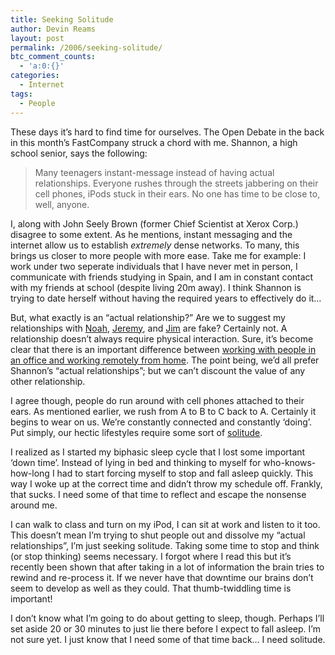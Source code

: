 ```yaml
---
title: Seeking Solitude
author: Devin Reams
layout: post
permalink: /2006/seeking-solitude/
btc_comment_counts:
  - 'a:0:{}'
categories:
  - Internet
tags:
  - People
---
```

These days it&#8217;s hard to find time for ourselves. The Open Debate in the back in this month&#8217;s FastCompany struck a chord with me. Shannon, a high school senior, says the following:

> Many teenagers instant-message instead of having actual relationships. Everyone rushes through the streets jabbering on their cell phones, iPods stuck in their ears. No one has time to be close to, well, anyone.

I, along with John Seely Brown (former Chief Scientist at Xerox Corp.) disagree to some extent. As he mentions, instant messaging and the internet allow us to establish *extremely* dense networks. To many, this brings us closer to more people with more ease. Take me for example: I work under two seperate individuals that I have never met in person, I communicate with friends studying in Spain, and I am in constant contact with my friends at school (despite living 20m away). I think Shannon is trying to date herself without having the required years to effectively do it&#8230;

But, what exactly is an &#8220;actual relationship?&#8221; Are we to suggest my relationships with [Noah][1], [Jeremy][2], and [Jim][3] are fake? Certainly not. A relationship doesn&#8217;t always require physical interaction. Sure, it&#8217;s become clear that there is an important difference between [working with people in an office and working remotely from home][4]. The point being, we&#8217;d all prefer Shannon&#8217;s &#8220;actual relationships&#8221;; but we can&#8217;t discount the value of any other relationship.

I agree though, people do run around with cell phones attached to their ears. As mentioned earlier, we rush from A to B to C back to A. Certainly it begins to wear on us. We&#8217;re constantly connected and constantly &#8216;doing&#8217;. Put simply, our hectic lifestyles require some sort of [solitude][5].

I realized as I started my biphasic sleep cycle that I lost some important &#8216;down time&#8217;. Instead of lying in bed and thinking to myself for who-knows-how-long I had to start forcing myself to stop and fall asleep quickly. This way I woke up at the correct time and didn&#8217;t throw my schedule off. Frankly, that sucks. I need some of that time to reflect and escape the nonsense around me.

I can walk to class and turn on my iPod, I can sit at work and listen to it too. This doesn&#8217;t mean I&#8217;m trying to shut people out and dissolve my &#8220;actual relationships&#8221;, I&#8217;m just seeking solitude. Taking some time to stop and think (or stop thinking) seems necessary. I forgot where I read this but it&#8217;s recently been shown that after taking in a lot of information the brain tries to rewind and re-process it. If we never have that downtime our brains don&#8217;t seem to develop as well as they could. That thumb-twiddling time is important!

I don&#8217;t know what I&#8217;m going to do about getting to sleep, though. Perhaps I&#8217;ll set aside 20 or 30 minutes to just lie there before I expect to fall asleep. I&#8217;m not sure yet. I just know that I need some of that time back&#8230; I need solitude.

 [1]: http://okdork.com/
 [2]: http://ensight.org/
 [3]: http://genuineblog.com/
 [4]: https://devin.rea.ms/2006/working-from-home/
 [5]: http://en.wikipedia.org/wiki/Solitude